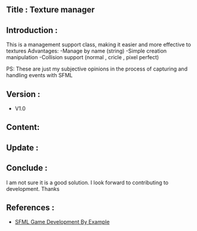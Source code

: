## Title : Texture manager 

## Introduction :

This is a management support class, making it easier and more effective to textures
Advantages:
-Manage by name (string)
-Simple creation manipulation
-Collision support (normal , cricle , pixel perfect)

PS: These are just my subjective opinions in the process of capturing and handling events with SFML
## Version :
- V1.0 
## Content:


## Update : 

## Conclude :
I am not sure it is a good solution. I look forward to contributing to development. Thanks

## References :
- [SFML Game Development By Example](https://www.amazon.com/SFML-Development-Example-Raimondas-Pupius/dp/1785287346)



